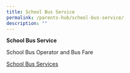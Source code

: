 ```yaml
---
title: School Bus Service
permalink: /parents-hub/school-bus-service/
description: ""
---
```

**School Bus Service**

School Bus Operator and Bus Fare

[School Bus Services](/files/Parents'%20Hub/Sch%20Canteen%20and%20Sch%20Bus%20Advert/school_bus_services.pdf)